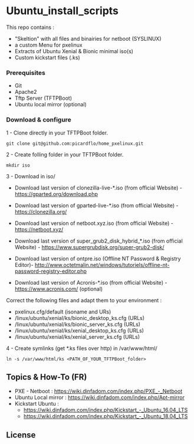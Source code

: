 # Ubuntu_install_scripts

This repo contains :

- "Skeltion" with all files and binairies for netboot (SYSLINUX)
- a custom Menu for pxelinux
- Extracts of Ubuntu Xenial & Bionic minimal iso(s)
- Custom kickstart files (.ks)

### Prerequisites

* Git
* Apache2
* Tftp Server (TFTPBoot)
* Ubuntu local mirror (optional)

### Download & configure

1 - Clone directly in your TFTPBoot folder.

```
git clone git@github.com:picardflo/home_pxelinux.git
```
2 - Create folling folder in your TFTPBoot folder.
```
mkdir iso
```
3 - Download in iso/

- Download last version of clonezilla-live-*.iso (from official Website) - https://gparted.org/download.php
- Download last version of gparted-live-*.iso (from official Website)  - https://clonezilla.org/
- Download last version of netboot.xyz.iso (from official Website) - https://netboot.xyz/
- Download last version of super_grub2_disk_hybrid_*.iso (from official Website) - https://www.supergrubdisk.org/super-grub2-disk/
- Download last version of  ontpre.iso (Offline NT Password & Registry Editor)- http://www.octetmalin.net/windows/tutoriels/offline-nt-password-registry-editor.php

- Download last version of Acronis-*.iso (from official Website) - https://www.acronis.com/ (optional)

Correct the following files and adapt them to your environment :
- pxelinux.cfg/default (isoname and URs)
- /linux/ubuntu/xenial/ks/bionic_desktop_ks.cfg (URLs)
- /linux/ubuntu/xenial/ks/bionic_server_ks.cfg (URLs)
- /linux/ubuntu/xenial/ks/xenial_desktop_ks.cfg (URLs)
- /linux/ubuntu/xenial/ks/xenial_server_ks.cfg (URLs)


4 - Create symlinks (get *.ks files over http) in /var/www/html/

```
ln -s /var/www/html/ks <PATH_OF_YOUR_TFTPBoot_folder>
```

## Topics & How-To (FR)

- PXE - Netboot : https://wiki.dinfadom.com/index.php/PXE_-_Netboot
- Ubuntu Local mirror : https://wiki.dinfadom.com/index.php/Apt-mirror
- Kickstart Ubuntu :
  - https://wiki.dinfadom.com/index.php/Kickstart_-_Ubuntu_16.04_LTS
  - https://wiki.dinfadom.com/index.php/Kickstart_-_Ubuntu_18.04_LTS

## License
